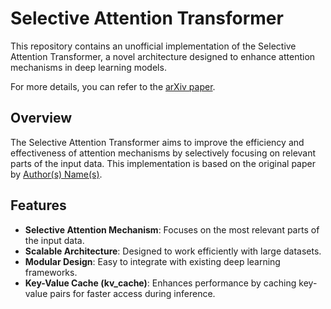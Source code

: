 # Selective Attention Transformer

This repository contains an unofficial implementation of the Selective Attention Transformer, a novel architecture designed to enhance attention mechanisms in deep learning models.

For more details, you can refer to the [arXiv paper](https://arxiv.org/pdf/2410.02703).

## Overview

The Selective Attention Transformer aims to improve the efficiency and effectiveness of attention mechanisms by selectively focusing on relevant parts of the input data. This implementation is based on the original paper by [Author(s) Name(s)](link-to-paper).

## Features

- **Selective Attention Mechanism**: Focuses on the most relevant parts of the input data.
- **Scalable Architecture**: Designed to work efficiently with large datasets.
- **Modular Design**: Easy to integrate with existing deep learning frameworks.
- **Key-Value Cache (kv_cache)**: Enhances performance by caching key-value pairs for faster access during inference.
